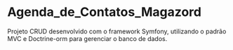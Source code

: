 # Agenda_de_Contatos_Magazord
Projeto CRUD desenvolvido com o framework Symfony, utilizando o padrão MVC e Doctrine-orm para gerenciar o banco de dados. 
